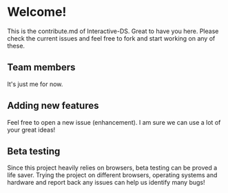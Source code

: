 # Welcome!
This is the contribute.md of Interactive-DS. Great to have you here. 
Please check the current issues and feel free to fork and start working on any of these.

## Team members
It's just me for now.

## Adding new features
Feel free to open a new issue (enhancement). I am sure we can use a lot of your great ideas! 

## Beta testing
Since this project heavily relies on browsers, beta testing can be proved a life saver. Trying the project on different browsers, operating systems and hardware and report back any issues
can help us identify many bugs!
